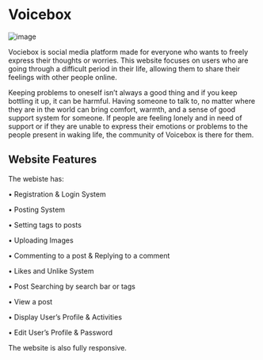# Voicebox 

![image](https://user-images.githubusercontent.com/71811359/174146932-4836b4e5-73e7-43d5-a5e9-87e3dab594cc.png)

Vociebox is social media platform made for everyone who wants to freely express their thoughts or worries. This website focuses on users who are going through a difficult period in their life, allowing them to share their feelings with other people online. 

Keeping problems to oneself isn’t always a good thing and if you keep bottling it up, it can be harmful. Having someone to talk to, no matter where they are in the world can bring comfort, warmth, and a sense of good support system for someone. If people are feeling lonely and in need of support or if they are unable to express their emotions or problems to the people present in waking life, the community of Voicebox is there for them.

## Website Features

The webiste has:

•	Registration & Login System

•	Posting System

•	Setting tags to posts

•	Uploading Images 

•	Commenting  to a post & Replying to a comment

•	Likes and Unlike System

•	Post Searching by search bar or tags

•	View a post

•	Display User’s Profile & Activities

•	Edit User’s Profile & Password

The website is also fully responsive.

